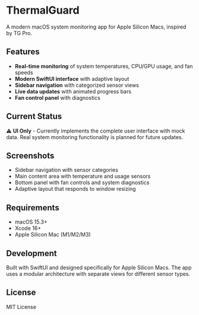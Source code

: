 # ThermalGuard

A modern macOS system monitoring app for Apple Silicon Macs, inspired by TG Pro.

## Features

- **Real-time monitoring** of system temperatures, CPU/GPU usage, and fan speeds
- **Modern SwiftUI interface** with adaptive layout
- **Sidebar navigation** with categorized sensor views
- **Live data updates** with animated progress bars
- **Fan control panel** with diagnostics

## Current Status

⚠️ **UI Only** - Currently implements the complete user interface with mock data. Real system monitoring functionality is planned for future updates.

## Screenshots

- Sidebar navigation with sensor categories
- Main content area with temperature and usage sensors
- Bottom panel with fan controls and system diagnostics
- Adaptive layout that responds to window resizing

## Requirements

- macOS 15.3+
- Xcode 16+
- Apple Silicon Mac (M1/M2/M3)

## Development

Built with SwiftUI and designed specifically for Apple Silicon Macs. The app uses a modular architecture with separate views for different sensor types.

## License

MIT License 